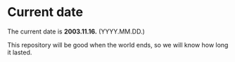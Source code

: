 # Current date

The current date is **2003.11.16.** (YYYY.MM.DD.)

This repository will be good when the world ends, so we will know how long it lasted.